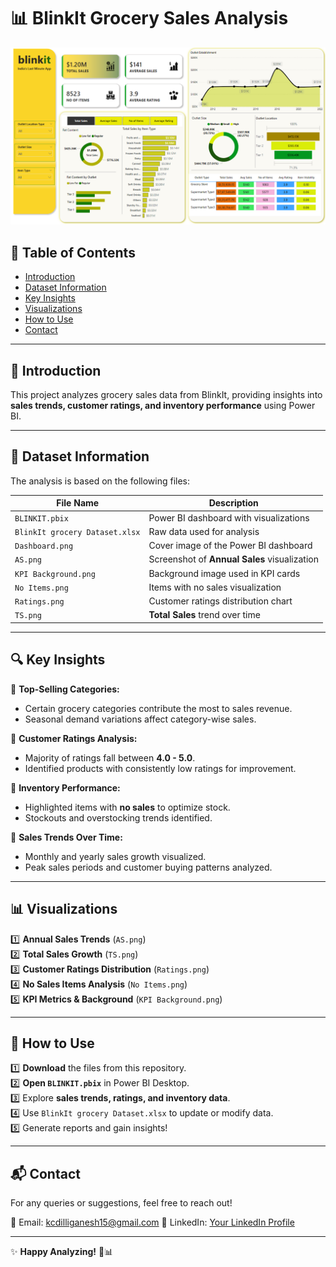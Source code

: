 # 📊 BlinkIt Grocery Sales Analysis

![Dashboard](./Dashboard.png)

## 📌 Table of Contents
- [Introduction](#introduction)
- [Dataset Information](#dataset-information)
- [Key Insights](#key-insights)
- [Visualizations](#visualizations)
- [How to Use](#how-to-use)
- [Contact](#contact)

---

## 📢 Introduction  
This project analyzes grocery sales data from BlinkIt, providing insights into **sales trends, customer ratings, and inventory performance** using Power BI.

---

## 📂 Dataset Information  
The analysis is based on the following files:  

| File Name                      | Description                                      |
|---------------------------------|--------------------------------------------------|
| `BLINKIT.pbix`                 | Power BI dashboard with visualizations          |
| `BlinkIt grocery Dataset.xlsx` | Raw data used for analysis                      |
| `Dashboard.png`                | Cover image of the Power BI dashboard           |
| `AS.png`                        | Screenshot of **Annual Sales** visualization    |
| `KPI Background.png`            | Background image used in KPI cards              |
| `No Items.png`                  | Items with no sales visualization               |
| `Ratings.png`                    | Customer ratings distribution chart            |
| `TS.png`                         | **Total Sales** trend over time                |

---

## 🔍 Key Insights  

📌 **Top-Selling Categories:**  
- Certain grocery categories contribute the most to sales revenue.  
- Seasonal demand variations affect category-wise sales.  

📌 **Customer Ratings Analysis:**  
- Majority of ratings fall between **4.0 - 5.0**.  
- Identified products with consistently low ratings for improvement.  

📌 **Inventory Performance:**  
- Highlighted items with **no sales** to optimize stock.  
- Stockouts and overstocking trends identified.  

📌 **Sales Trends Over Time:**  
- Monthly and yearly sales growth visualized.  
- Peak sales periods and customer buying patterns analyzed.  

---

## 📊 Visualizations  

1️⃣ **Annual Sales Trends** (`AS.png`)  
2️⃣ **Total Sales Growth** (`TS.png`)  
3️⃣ **Customer Ratings Distribution** (`Ratings.png`)  
4️⃣ **No Sales Items Analysis** (`No Items.png`)  
5️⃣ **KPI Metrics & Background** (`KPI Background.png`)  

---

## 🚀 How to Use  

1️⃣ **Download** the files from this repository.  
2️⃣ **Open `BLINKIT.pbix`** in Power BI Desktop.  
3️⃣ Explore **sales trends, ratings, and inventory data**.  
4️⃣ Use `BlinkIt grocery Dataset.xlsx` to update or modify data.  
5️⃣ Generate reports and gain insights!  

---

## 📬 Contact  
For any queries or suggestions, feel free to reach out!  

📧 Email: kcdilliganesh15@gmail.com
🔗 LinkedIn: [Your LinkedIn Profile](r"https://www.linkedin.com/in/dilliganesh-k-224a6a20a")  

---

✨ **Happy Analyzing!** 🚀📊  
